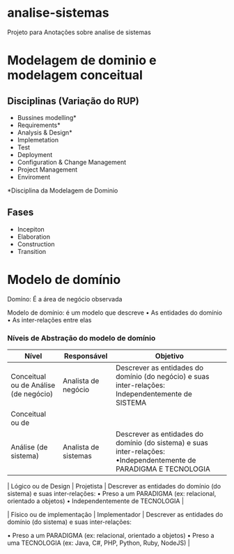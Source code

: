 # analise-sistemas
Projeto para Anotações sobre analise de sistemas

# Modelagem de dominio e modelagem conceitual

## Disciplinas (Variação do RUP)
- Bussines modelling* 
- Requirements*
- Analysis & Design*
- Implemetation
- Test
- Deployment
- Configuration & Change Management
- Project Management
- Enviroment

*Disciplina da Modelagem de Dominio

## Fases
- Incepiton 
- Elaboration
- Construction 
- Transition


# Modelo de domínio
Domíno: É a área de negócio observada

Modelo de domínio: é um modelo que descreve
• As entidades do domínio
• As inter-relações entre elas

### Níveis de Abstração do modelo de domínio 
| Nível  | Responsável  | Objetivo   | 
|---	   |---         	|---         |
|Conceitual ou de Análise (de negócio) |Analista de negócio | Descrever as entidades do domínio (do negócio) e suas inter-relações: Independentemente de SISTEMA |
|Conceitual ou de
Análise (de sistema) | Analista de sistemas | Descrever as entidades do domínio (do sistema) e suas inter-relações: •Independentemente de PARADIGMA E TECNOLOGIA |

| Lógico ou de Design  | Projetista | Descrever as entidades do domínio (do sistema) e suas inter-relações:
• Preso a um PARADIGMA (ex: relacional, orientado a objetos) 
• Independentemente de TECNOLOGIA  |

| Físico ou de
implementação | Implementador | Descrever as entidades do domínio (do sistema) e suas inter-relações:

• Preso a um PARADIGMA (ex: relacional, orientado a objetos)
• Preso a uma TECNOLOGIA (ex: Java, C#, PHP, Python, Ruby, NodeJS) |
